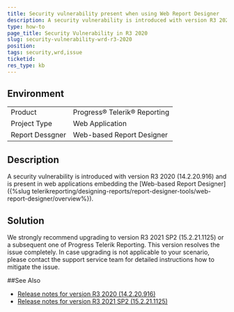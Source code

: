 ```yaml
---
title: Security vulnerability present when using Web Report Designer
description: A security vulnerability is introduced with version R3 2020
type: how-to
page_title: Security Vulnerability in R3 2020
slug: security-vulnerability-wrd-r3-2020
position: 
tags: security,wrd,issue
ticketid: 
res_type: kb
---
```


## Environment
<table>
	<tr>
		<td>Product</td>
		<td>Progress® Telerik® Reporting</td>
	</tr>
	<tr>
		<td>Project Type</td>
		<td>Web Application</td>
	</tr>
	<tr>
		<td>Report Dessgner</td>
		<td>Web-based Report Designer</td>
	</tr>
</table>

## Description

A security vulnerability is introduced with version R3 2020 (14.2.20.916) and is present in web applications embedding the [Web-based Report Designer]({%slug telerikreporting/designing-reports/report-designer-tools/web-report-designer/overview%}).

## Solution

We strongly recommend upgrading to version R3 2021 SP2 (15.2.21.1125) or a subsequent one of Progress Telerik Reporting. This version resolves the issue completely. In case upgrading is not applicable to your scenario, please contact the support service team for detailed instructions how to mitigate the issue.

##See Also

* [Release notes for version R3 2020 (14.2.20.916)](https://www.telerik.com/support/whats-new/reporting/release-history/progress-telerik-reporting-r3-2020-14-2-20-916)
* [Release notes for version R3 2021 SP2 (15.2.21.1125)](https://www.telerik.com/support/whats-new/reporting/release-history/progress-telerik-reporting-r3-2021-sp2-15-2-21-1125)
